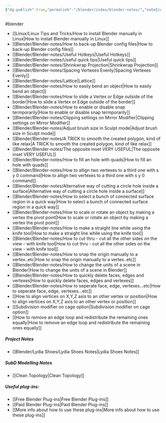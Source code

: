 ```yaml
---
{"dg-publish":true,"permalink":"/blender/index/blender-notes/","noteIcon":""}
---
```


#blender
- [[Linux/Linux Tips and Tricks/How to install Blender manually in Linux\|How to install Blender manually in Linux]]
- [[Blender/Blender-notes/How to back-up Blender config files\|How to back-up Blender config files]]
- [[Blender/Blender-notes/Useful Hotkeys\|Useful Hotkeys]]
- [[Blender/Blender-notes/Useful quick tips\|Useful quick tips]]
- [[Blender/Blender-notes/Shrinkwrap Projection\|Shrinkwrap Projection]]
- [[Blender/Blender-notes/Spacing Vertexes Evenly\|Spacing Vertexes Evenly]]
- [[Blender/Blender-notes/Lattice\|Lattice]]
- [[Blender/Blender-notes/How to easily bend an object\|How to easily bend an object]]
- [[Blender/Blender-notes/How to slide a Vertex or Edge outside of the border\|How to slide a Vertex or Edge outside of the border]]
- [[Blender/Blender-notes/How to enable or disable snap termporarily\|How to enable or disable snap termporarily]]
- [[Blender/Blender-notes/Clipping settings on Mirror Modifier\|Clipping settings on Mirror Modifier]]
- [[Blender/Blender-notes/Adjust brush size in Sculpt mode\|Adjust brush size in Sculpt mode]]
- [[Blender/Blender-notes/A TRICK to smooth the created polygon, kind of like relax\|A TRICK to smooth the created polygon, kind of like relax]]
- [[Blender/Blender-notes/The opposite inset VERY USEFUL\|The opposite inset VERY USEFUL]]
- [[Blender/Blender-notes/How to fill an hole with quads\|How to fill an hole with quads]]
- [[Blender/Blender-notes/How to allign two vertexes to a third one with s y 0 command\|How to allign two vertexes to a third one with s y 0 command]]
- [[Blender/Blender-notes/Alternative way of cutting a circle hole inside a surface\|Alternative way of cutting a circle hole inside a surface]]
- [[Blender/Blender-notes/How to select a bunch of connected surface region in a quick way\|How to select a bunch of connected surface region in a quick way]]
- [[Blender/Blender-notes/How to scale or rotate an object by making a vertex the pivot point\|How to scale or rotate an object by making a vertex the pivot point]]
- [[Blender/Blender-notes/How to make a straight line while using the knife tool\|How to make a straight line while using the knife tool]]
- [[Blender/Blender-notes/How to cut thru - cut all the other sides on the view - with knife tool\|How to cut thru - cut all the other sides on the view - with knife tool]]
- [[Blender/Blender-notes/How to snap the origin manually to a vertex..etc\|How to snap the origin manually to a vertex..etc]]
- [[Blender/Blender-notes/How to change the units of a scene in Blender\|How to change the units of a scene in Blender]]
- [[Blender/Blender-notes/How to quickly delete faces, edges and vertexes\|How to quickly delete faces, edges and vertexes]]
- [[Blender/Blender-notes/How to seperate face, edge, vertexes...etc\|How to seperate face, edge, vertexes...etc]]
- [[How to align vertices on X,Y,Z axis to an other vertex or position\|How to align vertices on X,Y,Z axis to an other vertex or position]]
- [[Subdivision modifier on cage option\|Subdivision modifier on cage option]]
- [[How to remove an edge loop and redistribute the remaining ones equally\|How to remove an edge loop and redistribute the remaining ones equally]]

##### Project Notes
- [[Blender/Lydia Shoes/Lydia Shoes Notes\|Lydia Shoes Notes]]

##### SubD Modelling Notes
- [[Clean Topology\|Clean Topology]]

##### Useful plug-ins:
- [[Free Blender Plug-ins\|Free Blender Plug-ins]]
- [[Paid Blender Plug-ins\|Paid Blender Plug-ins]]
- [[More info about how to use these plug-ins\|More info about how to use these plug-ins]]